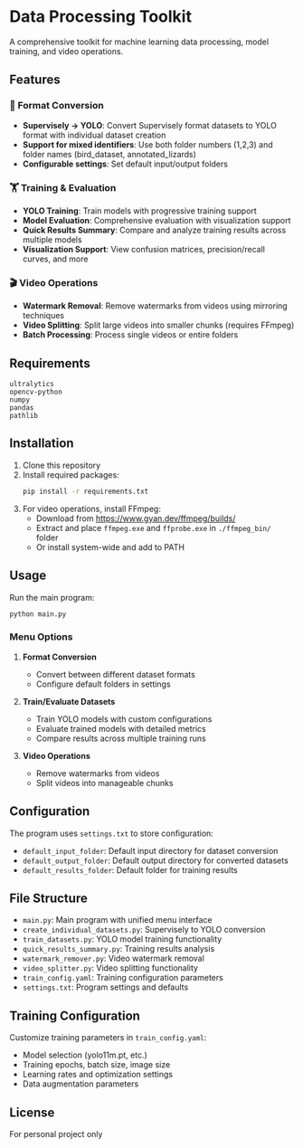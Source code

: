 # Data Processing Toolkit

A comprehensive toolkit for machine learning data processing, model training, and video operations.

## Features

### 🔄 Format Conversion
- **Supervisely → YOLO**: Convert Supervisely format datasets to YOLO format with individual dataset creation
- **Support for mixed identifiers**: Use both folder numbers (1,2,3) and folder names (bird_dataset, annotated_lizards)
- **Configurable settings**: Set default input/output folders

### 🏋️ Training & Evaluation
- **YOLO Training**: Train models with progressive training support
- **Model Evaluation**: Comprehensive evaluation with visualization support
- **Quick Results Summary**: Compare and analyze training results across multiple models
- **Visualization Support**: View confusion matrices, precision/recall curves, and more

### 🎬 Video Operations
- **Watermark Removal**: Remove watermarks from videos using mirroring techniques
- **Video Splitting**: Split large videos into smaller chunks (requires FFmpeg)
- **Batch Processing**: Process single videos or entire folders

## Requirements

```
ultralytics
opencv-python
numpy
pandas
pathlib
```

## Installation

1. Clone this repository
2. Install required packages:
   ```bash
   pip install -r requirements.txt
   ```
3. For video operations, install FFmpeg:
   - Download from https://www.gyan.dev/ffmpeg/builds/
   - Extract and place `ffmpeg.exe` and `ffprobe.exe` in `./ffmpeg_bin/` folder
   - Or install system-wide and add to PATH

## Usage

Run the main program:
```bash
python main.py
```

### Menu Options

1. **Format Conversion**
   - Convert between different dataset formats
   - Configure default folders in settings

2. **Train/Evaluate Datasets**
   - Train YOLO models with custom configurations
   - Evaluate trained models with detailed metrics
   - Compare results across multiple training runs

3. **Video Operations**
   - Remove watermarks from videos
   - Split videos into manageable chunks

## Configuration

The program uses `settings.txt` to store configuration:
- `default_input_folder`: Default input directory for dataset conversion
- `default_output_folder`: Default output directory for converted datasets
- `default_results_folder`: Default folder for training results

## File Structure

- `main.py`: Main program with unified menu interface
- `create_individual_datasets.py`: Supervisely to YOLO conversion
- `train_datasets.py`: YOLO model training functionality
- `quick_results_summary.py`: Training results analysis
- `watermark_remover.py`: Video watermark removal
- `video_splitter.py`: Video splitting functionality
- `train_config.yaml`: Training configuration parameters
- `settings.txt`: Program settings and defaults

## Training Configuration

Customize training parameters in `train_config.yaml`:
- Model selection (yolo11m.pt, etc.)
- Training epochs, batch size, image size
- Learning rates and optimization settings
- Data augmentation parameters

## License

For personal project only
